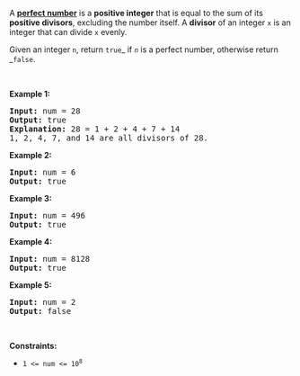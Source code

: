 A <a href="https://en.wikipedia.org/wiki/Perfect_number" target="_blank">__perfect number__</a> is a __positive integer__ that is equal to the sum of its __positive divisors__, excluding the number itself. A __divisor__ of an integer `` x `` is an integer that can divide `` x `` evenly.

Given an integer `` n ``, return `` true ``_ if _`` n ``_ is a perfect number, otherwise return _`` false ``.

&nbsp;

__Example 1:__

<pre>
<strong>Input:</strong> num = 28
<strong>Output:</strong> true
<strong>Explanation:</strong> 28 = 1 + 2 + 4 + 7 + 14
1, 2, 4, 7, and 14 are all divisors of 28.
</pre>

__Example 2:__

<pre>
<strong>Input:</strong> num = 6
<strong>Output:</strong> true
</pre>

__Example 3:__

<pre>
<strong>Input:</strong> num = 496
<strong>Output:</strong> true
</pre>

__Example 4:__

<pre>
<strong>Input:</strong> num = 8128
<strong>Output:</strong> true
</pre>

__Example 5:__

<pre>
<strong>Input:</strong> num = 2
<strong>Output:</strong> false
</pre>

&nbsp;

__Constraints:__

*   <code>1 &lt;= num &lt;= 10<sup>8</sup></code>